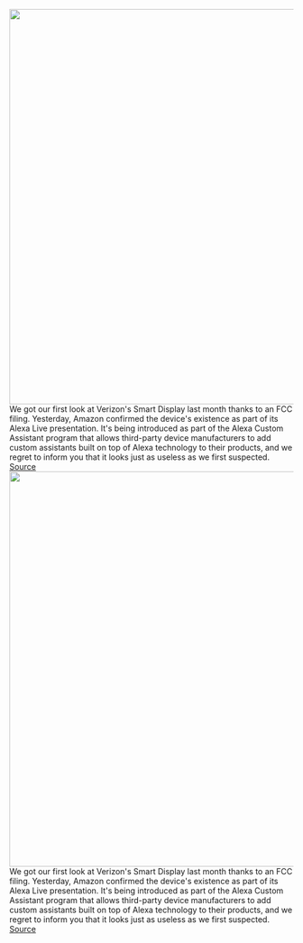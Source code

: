 <img src='https://cdn.vox-cdn.com/thumbor/YMlpwEnCX-R_EOyuT66TwbTF_AM=/0x0:2836x1576/1200x800/filters:focal(1192x562:1644x1014)/cdn.vox-cdn.com/uploads/chorus_image/image/69618625/Screen_Shot_2021_07_22_at_9.04.59_AM.0.png' width='700px' /><br/>
We got our first look at Verizon's Smart Display last month thanks to an FCC filing. Yesterday, Amazon confirmed the device's existence as part of its Alexa Live presentation. It's being introduced as part of the Alexa Custom Assistant program that allows third-party device manufacturers to add custom assistants built on top of Alexa technology to their products, and we regret to inform you that it looks just as useless as we first suspected.
<a href='https://www.theverge.com/2021/7/22/22588846/verizon-smart-display-amazon-alexa-echo-show'> Source <a/><img src='https://cdn.vox-cdn.com/thumbor/YMlpwEnCX-R_EOyuT66TwbTF_AM=/0x0:2836x1576/1200x800/filters:focal(1192x562:1644x1014)/cdn.vox-cdn.com/uploads/chorus_image/image/69618625/Screen_Shot_2021_07_22_at_9.04.59_AM.0.png' width='700px' /><br/>
We got our first look at Verizon's Smart Display last month thanks to an FCC filing. Yesterday, Amazon confirmed the device's existence as part of its Alexa Live presentation. It's being introduced as part of the Alexa Custom Assistant program that allows third-party device manufacturers to add custom assistants built on top of Alexa technology to their products, and we regret to inform you that it looks just as useless as we first suspected.
<a href='https://www.theverge.com/2021/7/22/22588846/verizon-smart-display-amazon-alexa-echo-show'> Source <a/>